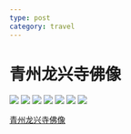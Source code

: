 ```yaml
---
type: post
category: travel
---
```


# 青州龙兴寺佛像

![](https://ws1.sinaimg.cn/large/89d0a2e1ly1ftwvvqixp1j20s00s075c.jpg)
![](https://ws1.sinaimg.cn/large/89d0a2e1ly1ftwvvqlalej20s00s0q4t.jpg)
![](https://ws1.sinaimg.cn/large/89d0a2e1ly1ftwvvqnaclj20s00s0n0c.jpg)
![](https://ws1.sinaimg.cn/large/89d0a2e1ly1ftwvvqlgxqj20s00s0q4z.jpg)
![](https://ws1.sinaimg.cn/large/89d0a2e1ly1ftwvvqkpsmj20s00s0jsu.jpg)
![](https://ws1.sinaimg.cn/large/89d0a2e1ly1ftwvvqjtz4j20qv0qvq3s.jpg)
![](https://ws1.sinaimg.cn/large/89d0a2e1ly1ftwvvqo052j20s00s0dhq.jpg)

[青州龙兴寺佛像](https://www.bilibili.com/video/av27132963)
